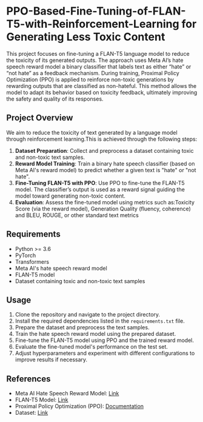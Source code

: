 # PPO-Based-Fine-Tuning-of-FLAN-T5-with-Reinforcement-Learning for Generating Less Toxic Content

This project focuses on fine-tuning a FLAN-T5 language model to reduce the toxicity of its generated outputs. The approach uses Meta AI’s hate speech reward model a binary classifier that labels text as either “hate” or “not hate” as a feedback mechanism. During training, Proximal Policy Optimization (PPO) is applied to reinforce non-toxic generations by rewarding outputs that are classified as non-hateful. This method allows the model to adapt its behavior based on toxicity feedback, ultimately improving the safety and quality of its responses.

## Project Overview

We aim to reduce the toxicity of text generated by a language model through reinforcement learning.This is achieved through the following steps:

1. **Dataset Preparation**: Collect and preprocess a dataset containing toxic and non-toxic text samples.
2. **Reward Model Training**: Train a binary hate speech classifier (based on Meta AI's reward model) to predict whether a given text is "hate" or "not hate".
3. **Fine-Tuning FLAN-T5 with PPO**: Use PPO to fine-tune the FLAN-T5 model. The classifier’s output is used as a reward signal guiding the model toward generating non-toxic content.
4. **Evaluation**: Assess the fine-tuned model using metrics such as:Toxicity Score (via the reward model), Generation Quality (fluency, coherence) and BLEU, ROUGE, or other standard text metrics

## Requirements

- Python >= 3.6
- PyTorch
- Transformers
- Meta AI's hate speech reward model
- FLAN-T5 model
- Dataset containing toxic and non-toxic text samples

## Usage

1. Clone the repository and navigate to the project directory.
2. Install the required dependencies listed in the `requirements.txt` file.
3. Prepare the dataset and preprocess the text samples.
4. Train the hate speech reward model using the prepared dataset.
5. Fine-tune the FLAN-T5 model using PPO and the trained reward model.
6. Evaluate the fine-tuned model's performance on the test set.
7. Adjust hyperparameters and experiment with different configurations to improve results if necessary.

## References

- Meta AI Hate Speech Reward Model: [Link](https://huggingface.co/facebook/roberta-hate-speech-dynabench-r4-target)
- FLAN-T5 Model: [Link](https://huggingface.co/docs/transformers/model_doc/flan-t5)
- Proximal Policy Optimization (PPO): [Documentation](https://spinningup.openai.com/en/latest/algorithms/ppo.html#proximal-policy-optimization)
- Dataset: [Link](https://huggingface.co/datasets/knkarthick/dialogsum)
